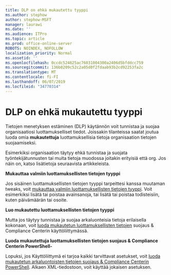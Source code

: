 ```yaml
---
title: DLP on ehkä mukautettu tyyppi
ms.author: stephow
author: stephow-MSFT
manager: laurawi
ms.date: ''
ms.audience: ITPro
ms.topic: article
ms.prod: office-online-server
ROBOTS: NOINDEX, NOFOLLOW
localization_priority: Normal
ms.assetid: ''
ms.openlocfilehash: 0ccdc524625ac76031004300a2406d5bfddcc759
ms.sourcegitcommit: 136b8209c52c2a05d0f2fdaab93b2cd92253fa2c
ms.translationtype: MT
ms.contentlocale: fi-FI
ms.lasthandoff: 06/07/2019
ms.locfileid: "34770314"
---
```

# <a name="dlp-might-need-a-custom-type"></a>DLP on ehkä mukautettu tyyppi

Tietojen menetyksen estäminen (DLP) käytännön voit tunnistaa ja suojaa organisaatiosi luottamukselliset tiedot. Joissakin tilanteissa saatat joutua luoda omia **mukautettuja** luottamuksellisia tietoja organisaation tietojen suojaamiseksi.

Esimerkiksi organisaation täytyy ehkä tunnistaa ja suojata työntekijätunnusten tai muita tietoja muodossa joitakin erityisiä että org. Jos näin on, katso lisätietoja seuraavista artikkeleista. 
  
 **Mukauttaa valmiin luottamuksellisten tietojen tyyppi**
  
Jos sisäinen luottamuksellisten tietojen tyyppi tarpeittesi kanssa muutaman tweaks, voit [mukauttaa valmiin luottamuksellisten tietojen tyyppi](https://docs.microsoft.com/office365/securitycompliance/customize-a-built-in-sensitive-information-type). Voit esimerkiksi lisätä tai poistaa avainsanoja, tai lisätä tai poistaa todisteisiin, kuten päivämäärän tai osoite.
  
 **Luo mukautettu luottamuksellisten tietojen tyyppi**
  
Mutta jos täytyy tunnistaa ja suojaa arkaluonteisia tietoja erilaisella kokonaan, voit [luoda mukautetun luottamuksellisten tietojen](https://docs.microsoft.com/office365/securitycompliance/create-a-custom-sensitive-information-type) suojaus & Compliance Centerin käyttöliittymässä. 
  
**Luoda mukautettuja luottamuksellisten tietojen suojaus & Compliance Centerin PowerShell-**

Lopuksi, jos Käyttöliittymä ei tarjoa kaikki tarvittavat asetukset, voit [luoda mukautetun arkaluontoisten tietojen suojaus & Compliance Centerin PowerShell](https://docs.microsoft.com/office365/securitycompliance/create-a-custom-sensitive-information-type-in-scc-powershell). Alkaen XML-tiedostoon, voit käyttää jokaisen asetuksen.

    
